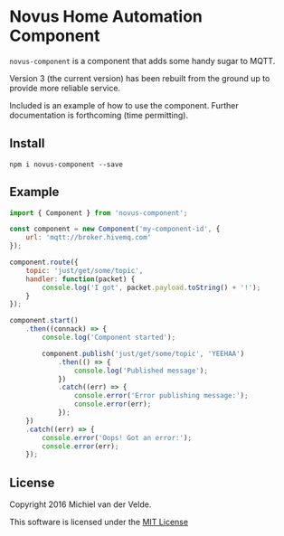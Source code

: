 # Novus Home Automation Component

``novus-component`` is a component that adds some handy sugar to MQTT.

Version 3 (the current version) has been rebuilt from the ground up to provide
more reliable service.

Included is an example of how to use the component. Further documentation is
forthcoming (time permitting).

## Install

```
npm i novus-component --save
```

## Example

```js
import { Component } from 'novus-component';

const component = new Component('my-component-id', {
	url: 'mqtt://broker.hivemq.com'
});

component.route({
	topic: 'just/get/some/topic',
	handler: function(packet) {
		console.log('I got', packet.payload.toString() + '!');
	}
});

component.start()
	.then((connack) => {
		console.log('Component started');

		component.publish('just/get/some/topic', 'YEEHAA')
			.then(() => {
				console.log('Published message');
			})
			.catch((err) => {
				console.error('Error publishing message:');
				console.error(err);
			});
	})
	.catch((err) => {
		console.error('Oops! Got an error:');
		console.error(err);
	});
```

## License

Copyright 2016 Michiel van der Velde.

This software is licensed under the [MIT License](LICENSE)
